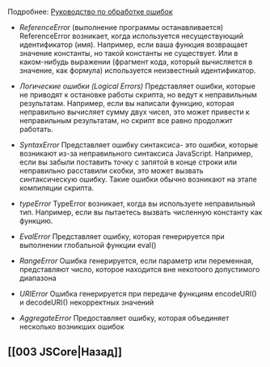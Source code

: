 Подробнее: [Руководство по обработке ошибок](https://habr.com/ru/company/ruvds/blog/431078/)

* *ReferenceError* (выполнение программы останавливается)
ReferenceError возникает, когда используется несуществующий идентификатор (имя). 
Например, если ваша функция возвращает значение константы, но такой константы не существует. Или в каком-нибудь выражении (фрагмент кода, который вычисляется в значение, как формула) используется неизвестный идентификатор.

* *Логические ошибки (Logical Errors)* 
Представляет ошибки, которые не приводят к остановке работы скрипта, но ведут к неправильным результатам. Например, если вы написали функцию, которая неправильно вычисляет сумму двух чисел, это может привести к неправильным результатам, но скрипт все равно продолжит работать.

* *SyntaxError*
Представляет ошибку синтаксиса- это ошибки, которые возникают из-за неправильного синтаксиса JavaScript. Например, если вы забыли поставить точку с запятой в конце строки или неправильно расставили скобки, это может вызвать синтаксическую ошибку. Такие ошибки обычно возникают на этапе компиляции скрипта.

* *typeError*
TypeError возникает, когда вы используете неправильный тип. Например, если вы пытаетесь вызвать численную константу как функцию.

* *EvalError*
Представляет ошибку, которая генерируется при выполнении глобальной функции eval()

* *RangeError*
Ошибка генерируется, если параметр или переменная, представляют число, которое находится вне некотоого допустимого диапазона

* *URIError*
Ошибка генерируется при передаче функциям encodeURI() и decodeURI() некорректных значений

* *AggregateError*
Предоставляет ошибку, которая объединяет несколько возникших ошибок

## [[003 JSCore|Назад]]